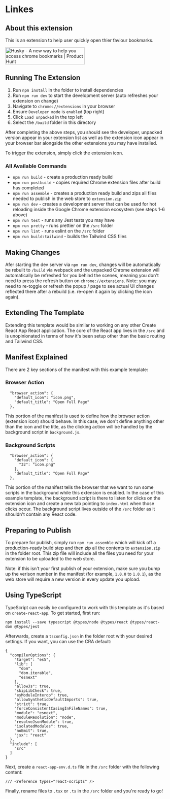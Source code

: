 # Linkes

## About this extension

This is an extension to help user quickly open thier faviour bookmarks.

<a href="https://www.producthunt.com/posts/husky-3?utm_source=badge-featured&utm_medium=badge&utm_souce=badge-husky&#0045;3" target="_blank"><img src="https://api.producthunt.com/widgets/embed-image/v1/featured.svg?post_id=287250&theme=light" alt="Husky - A&#0032;new&#0032;way&#0032;to&#0032;help&#0032;you&#0032;access&#0032;chrome&#0032;bookmarks | Product Hunt" style="width: 250px; height: 54px;" width="250" height="54" /></a>

## Running The Extension

1. Run `npm install` in the folder to install dependencies
2. Run `npm run dev` to start the development server (auto refreshes your extension on change)
3. Navigate to `chrome://extensions` in your browser
4. Ensure `Developer mode` is `enabled` (top right)
5. Click `Load unpacked` in the top left
6. Select the `/build` folder in this directory

After completing the above steps, you should see the developer, unpacked version appear in your extension list as well as the extension icon appear in your browser bar alongside the other extensions you may have installed.

To trigger the extension, simply click the extension icon.

### All Available Commands

- `npm run build` - create a production ready build
- `npm run postbuild` - copies required Chrome extension files after build has completed
- `npm run assemble` - creates a production ready build and zips all files needed to publish in the web store to `extension.zip`
- `npm run dev` - creates a development server that can be used for hot reloading inside the Google Chrome extension ecosystem (see steps 1-6 above)
- `npm run test` - runs any Jest tests you may have
- `npm run pretty` - runs prettier on the `/src` folder
- `npm run lint` - runs eslint on the `/src` folder
- `npm run build:tailwind` - builds the Tailwind CSS files

## Making Changes

Afer starting the dev server via `npm run dev`, changes will be automatically be rebuilt to `/build` via webpack and the unpacked Chrome extension will automatically be refreshed for you behind the scenes, meaning you don't need to press the refresh button on `chrome://extensions`. Note: you may need to re-toggle or refresh the popup / page to see actual UI changes reflected there after a rebuild (i.e. re-open it again by clicking the icon again).

## Extending The Template

Extending this template would be similar to working on any other Create React App React application. The core of the React app lives in the `/src` and is unopinionated in terms of how it's been setup other than the basic routing and Tailwind CSS.

## Manifest Explained

There are 2 key sections of the manifest with this example template:

### Browser Action

```
  "browser_action": {
    "default_icon": "icon.png",
    "default_title": "Open Full Page"
  },
```

This portion of the manifest is used to define how the browser action (extension icon) should behave. In this case, we don't define anything other than the icon and the title, as the clicking action will be handled by the background script in `background.js`.

### Background Scripts

```
  "browser_action": {
    "default_icon": {
      "32": "icon.png"
    },
    "default_title": "Open Full Page"
  },
```

This portion of the manifest tells the browser that we want to run some scripts in the background while this extension is enabled. In the case of this example template, the background script is there to listen for clicks on the extension icon and create a new tab pointing to `index.html` when those clicks occur. The background script lives outside of the `/src` folder as it shouldn't contain any React code.

## Preparing to Publish

To prepare for publish, simply run `npm run assemble` which will kick off a production-ready build step and then zip all the contents to `extension.zip` in the folder root. This zip file will include all the files you need for your extension to be uploaded to the web store.

Note: if this isn't your first publish of your extension, make sure you bump up the verison number in the manifest (for example, `1.0.0` to `1.0.1`), as the web store will require a new version in every update you upload.

## Using TypeScript

TypeScript can easily be configured to work with this template as it's based on `create-react-app`. To get started, first run:

```
npm install --save typescript @types/node @types/react @types/react-dom @types/jest
```

Afterwards, create a `tsconfig.json` in the folder root with your desired settings. If you want, you can use the CRA default:

```
{
  "compilerOptions": {
    "target": "es5",
    "lib": [
      "dom",
      "dom.iterable",
      "esnext"
    ],
    "allowJs": true,
    "skipLibCheck": true,
    "esModuleInterop": true,
    "allowSyntheticDefaultImports": true,
    "strict": true,
    "forceConsistentCasingInFileNames": true,
    "module": "esnext",
    "moduleResolution": "node",
    "resolveJsonModule": true,
    "isolatedModules": true,
    "noEmit": true,
    "jsx": "react"
  },
  "include": [
    "src"
  ]
}
```

Next, create a `react-app-env.d.ts` file in the `/src` folder with the following content:

```
/// <reference types="react-scripts" />
```

Finally, rename files to `.tsx` or `.ts` in the `/src` folder and you're ready to go!
